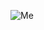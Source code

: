 ![Me](https://user-images.githubusercontent.com/64248917/109751668-4f885880-7c22-11eb-89ac-5380d727d67d.jpg)
